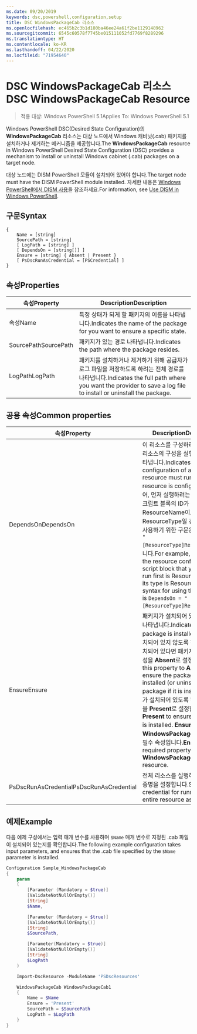 ```yaml
---
ms.date: 09/20/2019
keywords: dsc,powershell,configuration,setup
title: DSC WindowsPackageCab 리소스
ms.openlocfilehash: ec465b2c3b1d180ba46ee24a61f2be1129148962
ms.sourcegitcommit: 6545c60578f7745be015111052fd7769f8289296
ms.translationtype: HT
ms.contentlocale: ko-KR
ms.lasthandoff: 04/22/2020
ms.locfileid: "71954640"
---
```

# <a name="dsc-windowspackagecab-resource"></a><span data-ttu-id="67f18-103">DSC WindowsPackageCab 리소스</span><span class="sxs-lookup"><span data-stu-id="67f18-103">DSC WindowsPackageCab Resource</span></span>

> <span data-ttu-id="67f18-104">적용 대상: Windows PowerShell 5.1</span><span class="sxs-lookup"><span data-stu-id="67f18-104">Applies To: Windows PowerShell 5.1</span></span>

<span data-ttu-id="67f18-105">Windows PowerShell DSC(Desired State Configuration)의 **WindowsPackageCab** 리소스는 대상 노드에서 Windows 캐비닛(.cab) 패키지를 설치하거나 제거하는 메커니즘을 제공합니다.</span><span class="sxs-lookup"><span data-stu-id="67f18-105">The **WindowsPackageCab** resource in Windows PowerShell Desired State Configuration (DSC) provides a mechanism to install or uninstall Windows cabinet (.cab) packages on a target node.</span></span>

<span data-ttu-id="67f18-106">대상 노드에는 DISM PowerShell 모듈이 설치되어 있어야 합니다.</span><span class="sxs-lookup"><span data-stu-id="67f18-106">The target node must have the DISM PowerShell module installed.</span></span> <span data-ttu-id="67f18-107">자세한 내용은 [Windows PowerShell에서 DISM 사용](/windows-hardware/manufacture/desktop/use-dism-in-windows-powershell-s14)을 참조하세요.</span><span class="sxs-lookup"><span data-stu-id="67f18-107">For information, see [Use DISM in Windows PowerShell](/windows-hardware/manufacture/desktop/use-dism-in-windows-powershell-s14).</span></span>

## <a name="syntax"></a><span data-ttu-id="67f18-108">구문</span><span class="sxs-lookup"><span data-stu-id="67f18-108">Syntax</span></span>

```Syntax
{
    Name = [string]
    SourcePath = [string]
    [ LogPath = [string] ]
    [ DependsOn = [string[]] ]
    Ensure = [string] { Absent | Present }
    [ PsDscRunAsCredential = [PSCredential] ]
}
```

## <a name="properties"></a><span data-ttu-id="67f18-109">속성</span><span class="sxs-lookup"><span data-stu-id="67f18-109">Properties</span></span>

|<span data-ttu-id="67f18-110">속성</span><span class="sxs-lookup"><span data-stu-id="67f18-110">Property</span></span> |<span data-ttu-id="67f18-111">Description</span><span class="sxs-lookup"><span data-stu-id="67f18-111">Description</span></span> |
|---|---|
|<span data-ttu-id="67f18-112">속성</span><span class="sxs-lookup"><span data-stu-id="67f18-112">Name</span></span> |<span data-ttu-id="67f18-113">특정 상태가 되게 할 패키지의 이름을 나타냅니다.</span><span class="sxs-lookup"><span data-stu-id="67f18-113">Indicates the name of the package for you want to ensure a specific state.</span></span> |
|<span data-ttu-id="67f18-114">SourcePath</span><span class="sxs-lookup"><span data-stu-id="67f18-114">SourcePath</span></span> |<span data-ttu-id="67f18-115">패키지가 있는 경로 나타냅니다.</span><span class="sxs-lookup"><span data-stu-id="67f18-115">Indicates the path where the package resides.</span></span> |
|<span data-ttu-id="67f18-116">LogPath</span><span class="sxs-lookup"><span data-stu-id="67f18-116">LogPath</span></span> |<span data-ttu-id="67f18-117">패키지를 설치하거나 제거하기 위해 공급자가 로그 파일을 저장하도록 하려는 전체 경로를 나타냅니다.</span><span class="sxs-lookup"><span data-stu-id="67f18-117">Indicates the full path where you want the provider to save a log file to install or uninstall the package.</span></span> |

## <a name="common-properties"></a><span data-ttu-id="67f18-118">공용 속성</span><span class="sxs-lookup"><span data-stu-id="67f18-118">Common properties</span></span>

|<span data-ttu-id="67f18-119">속성</span><span class="sxs-lookup"><span data-stu-id="67f18-119">Property</span></span> |<span data-ttu-id="67f18-120">Description</span><span class="sxs-lookup"><span data-stu-id="67f18-120">Description</span></span> |
|---|---|
|<span data-ttu-id="67f18-121">DependsOn</span><span class="sxs-lookup"><span data-stu-id="67f18-121">DependsOn</span></span> |<span data-ttu-id="67f18-122">이 리소스를 구성하려면 먼저 다른 리소스의 구성을 실행해야 함을 나타냅니다.</span><span class="sxs-lookup"><span data-stu-id="67f18-122">Indicates that the configuration of another resource must run before this resource is configured.</span></span> <span data-ttu-id="67f18-123">예를 들어, 먼저 실행하려는 리소스 구성 스크립트 블록의 ID가 ResourceName이고 해당 형식이 ResourceType일 경우, 이 속성을 사용하기 위한 구문은 `DependsOn = "[ResourceType]ResourceName"`입니다.</span><span class="sxs-lookup"><span data-stu-id="67f18-123">For example, if the ID of the resource configuration script block that you want to run first is ResourceName and its type is ResourceType, the syntax for using this property is `DependsOn = "[ResourceType]ResourceName"`.</span></span> |
|<span data-ttu-id="67f18-124">Ensure</span><span class="sxs-lookup"><span data-stu-id="67f18-124">Ensure</span></span> |<span data-ttu-id="67f18-125">패키지가 설치되어 있는지 여부를 나타냅니다.</span><span class="sxs-lookup"><span data-stu-id="67f18-125">Indicates if the package is installed.</span></span> <span data-ttu-id="67f18-126">패키지가 설치되어 있지 않도록 하려면(또는 설치되어 있다면 패키지를 제거) 이 속성을 **Absent**로 설정합니다.</span><span class="sxs-lookup"><span data-stu-id="67f18-126">Set this property to **Absent** to ensure the package is not installed (or uninstall the package if it is installed).</span></span> <span data-ttu-id="67f18-127">패키지가 설치되어 있도록 하려면 이 속성을 **Present**로 설정합니다.</span><span class="sxs-lookup"><span data-stu-id="67f18-127">Set it to **Present** to ensure the package is installed.</span></span> <span data-ttu-id="67f18-128">**Ensure**는 **WindowsPackageCab** 리소스의 필수 속성입니다.</span><span class="sxs-lookup"><span data-stu-id="67f18-128">**Ensure** is a required property on the **WindowsPackageCab** resource.</span></span> |
|<span data-ttu-id="67f18-129">PsDscRunAsCredential</span><span class="sxs-lookup"><span data-stu-id="67f18-129">PsDscRunAsCredential</span></span> |<span data-ttu-id="67f18-130">전체 리소스를 실행하기 위한 자격 증명을 설정합니다.</span><span class="sxs-lookup"><span data-stu-id="67f18-130">Sets the credential for running the entire resource as.</span></span> |

## <a name="example"></a><span data-ttu-id="67f18-131">예제</span><span class="sxs-lookup"><span data-stu-id="67f18-131">Example</span></span>

<span data-ttu-id="67f18-132">다음 예제 구성에서는 입력 매개 변수를 사용하며 `$Name` 매개 변수로 지정된 .cab 파일이 설치되어 있는지를 확인합니다.</span><span class="sxs-lookup"><span data-stu-id="67f18-132">The following example configuration takes input parameters, and ensures that the .cab file specified by the `$Name` parameter is installed.</span></span>

```powershell
Configuration Sample_WindowsPackageCab
{
    param
    (
        [Parameter (Mandatory = $true)]
        [ValidateNotNullOrEmpty()]
        [String]
        $Name,

        [Parameter (Mandatory = $true)]
        [ValidateNotNullOrEmpty()]
        [String]
        $SourcePath,

        [Parameter(Mandatory = $true)]
        [ValidateNotNullOrEmpty()]
        [String]
        $LogPath
    )

    Import-DscResource -ModuleName 'PSDscResources'

    WindowsPackageCab WindowsPackageCab1
    {
        Name = $Name
        Ensure = 'Present'
        SourcePath = $SourcePath
        LogPath = $LogPath
    }
}
```